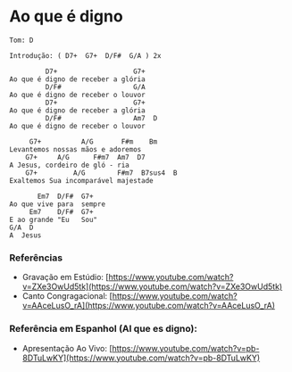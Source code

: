 # Ao que é digno

```
Tom: D
```

```
Introdução: ( D7+  G7+  D/F#  G/A ) 2x
```

```
         D7+                   G7+
Ao que é digno de receber a glória
         D/F#                  G/A
Ao que é digno de receber o louvor
         D7+                   G7+
Ao que é digno de receber a glória
         D/F#                  Am7  D
Ao que é digno de receber o louvor

     G7+          A/G       F#m    Bm
Levantemos nossas mãos e adoremos
    G7+     A/G      F#m7  Am7  D7
A Jesus, cordeiro de gló - ria
    G7+         A/G        F#m7  B7sus4  B
Exaltemos Sua incomparável majestade

       Em7  D/F#  G7+
Ao que vive para  sempre
     Em7    D/F#  G7+
E ao grande "Eu   Sou"
G/A  D
A  Jesus
```

### Referências

* Gravação em Estúdio: [https://www.youtube.com/watch?v=ZXe3OwUd5tk](https://www.youtube.com/watch?v=ZXe3OwUd5tk)
* Canto Congragacional: [https://www.youtube.com/watch?v=AAceLusO_rA](https://www.youtube.com/watch?v=AAceLusO_rA)

### Referência em Espanhol (Al que es digno):

* Apresentação Ao Vivo: [https://www.youtube.com/watch?v=pb-8DTuLwKY](https://www.youtube.com/watch?v=pb-8DTuLwKY)
